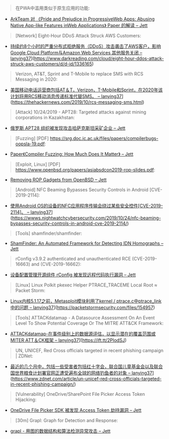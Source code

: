 > 在PWA中滥用类似于原生应用的功能:


* [ArkTeam 对 《Pride and Prejudice in ProgressiveWeb Apps: Abusing Native App-like Features inWeb Applications》 Paper 的解读 – Jett](http://www.arkteam.net/?p=4491)



> [Network] Eight-Hour DDoS Attack Struck AWS Customers:


* [持续约8个小时的严重分布式拒绝服务（DDoS）攻击袭击了AWS客户，影响Google Cloud Platform与Amazon Web Services 其他服务关闭 – lanying37]()](https://www.darkreading.com/cloud/eight-hour-ddos-attack-struck-aws-customers/d/d-id/1336165)



> Verizon, AT&T, Sprint and T-Mobile to replace SMS with RCS Messaging in 2020:


* [美国移动电话运营商包括AT＆T，Verizon，T-Mobile和Sprint，在2020年该计划将用RCS移动消息传递标准代替SMS。 – lanying37]()](https://thehackernews.com/2019/10/rcs-messaging-sms.html)



> [Attack] 10/24/2019 - APT28: Targeted attacks against mining corporations in Kazakhstan:


* [俄罗斯 APT28 组织被发现攻击哈萨克斯坦采矿企业 – Jett](https://meltx0r.github.io/tech/2019/10/24/apt28.html)



> [Fuzzing] [PDF] https://srg.doc.ic.ac.uk/files/papers/compilerbugs-oopsla-19.pdf:


* [Paper《Compiler Fuzzing: How Much Does It Matter》 – Jett](https://srg.doc.ic.ac.uk/files/papers/compilerbugs-oopsla-19.pdf)



> [Exploit, Linux] [PDF] https://www.openbsd.org/papers/asiabsdcon2019-rop-slides.pdf:


* [Removing ROP Gadgets from OpenBSD – Jett](https://www.openbsd.org/papers/asiabsdcon2019-rop-slides.pdf)



> [Android] NFC Beaming Bypasses Security Controls in Android [CVE-2019-2114]:


* [使用Android OS的设备的NFC应用程序传输会绕过某些安全控件[CVE-2019-2114]。 – lanying37]()](https://wwws.nightwatchcybersecurity.com/2019/10/24/nfc-beaming-bypasses-security-controls-in-android-cve-2019-2114/)



> [Tools] shamfinder/shamfinder:


* [ShamFinder: An Automated Framework for Detecting IDN Homographs – Jett](https://github.com/shamfinder/shamfinder)



> rConfig v3.9.2 authenticated and unauthenticated RCE (CVE-2019-16663) and (CVE-2019-16662):


* [设备配置管理开源组件 rConfig 被发现远程代码执行漏洞 – Jett](https://shells.systems/rconfig-v3-9-2-authenticated-and-unauthenticated-rce-cve-2019-16663-and-cve-2019-16662/)



> [Linux] Linux Polkit pkexec Helper PTRACE_TRACEME Local Root ≈ Packet Storm:


* [Linux内核5.1.17之前，Metasploit模块利用了kernel / ptrace.c中ptrace_link中的问题 – lanying37]()](https://packetstormsecurity.com/files/154957)



> [Tools] ATTACKdatamap - A Datasource Assessment On An Event Level To Show Potential Coverage Or The MITRE ATT&CK Framework:


* [ATTACKdatamap-在事件级别上的数据源评估，以显示潜在的覆盖范围或MITER ATT＆CK框架  – lanying37]()](https://ift.tt/2PlodSJ)



> UN, UNICEF, Red Cross officials targeted in recent phishing campaign | ZDNet:


* [最近的几个月中，包括一些受害者包括红十字会，联合国儿童基金会以及联合国世界粮食计划署官网正遭受遍布全球的网络钓鱼者的对象 – lanying37]()](https://www.zdnet.com/article/un-unicef-red-cross-officials-targeted-in-recent-phishing-campaign/)



> [Vulnerability] OneDrive/SharePoint File Picker Access Token Hijacking:


* [OneDrive File Picker SDK 被发现 Access Token 劫持漏洞 – Jett](https://www.nccgroup.trust/us/our-research/technical-advisory-onedrive/?research=Technical+advisories)



> [30m] Grapl: Graph for Detection and Response:


* [grapl - 用图的数据结构和算法检测异常攻击 – Jett](https://slides.com/colinwa/grapl-a-graph-platform-for-detection-and-response-5-4-7#/)
